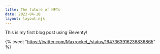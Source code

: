 ```yaml
---
title: The future of NFTs
date: 2023-04-18
layout: layout.njk
---
```


This is my first blog post using Eleventy!

{% tweet "https://twitter.com/Maxrocket_/status/1647363916236836865" %}

